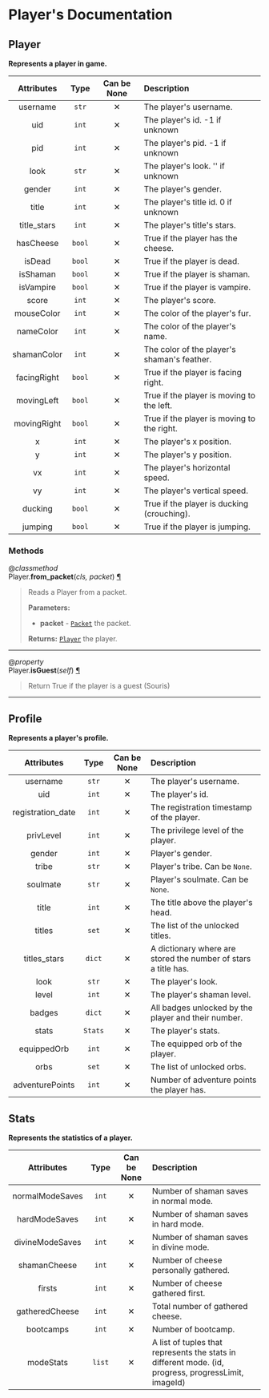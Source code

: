 # Player's Documentation

## Player
**Represents a player in game.**

| Attributes | Type | Can be None | Description |
| :-: | :-: | :-: | :-- |
| username | `str` | ✕ |  The player's username. |
| uid | `int` | ✕ |  The player's id. -1 if unknown |
| pid | `int` | ✕ |  The player's pid. -1 if unknown |
| look | `str` | ✕ |  The player's look. '' if unknown |
| gender | `int` | ✕ |  The player's gender. |
| title | `int` | ✕ |  The player's title id. 0 if unknown |
| title_stars | `int` | ✕ |  The player's title's stars. |
| hasCheese | `bool` | ✕ |  True if the player has the cheese. |
| isDead | `bool` | ✕ |  True if the player is dead. |
| isShaman | `bool` | ✕ |  True if the player is shaman. |
| isVampire | `bool` | ✕ |  True if the player is vampire. |
| score | `int` | ✕ |  The player's score. |
| mouseColor | `int` | ✕ |  The color of the player's fur. |
| nameColor | `int` | ✕ |  The color of the player's name. |
| shamanColor | `int` | ✕ |  The color of the player's shaman's feather. |
| facingRight | `bool` | ✕ |  True if the player is facing right. |
| movingLeft | `bool` | ✕ |  True if the player is moving to the left. |
| movingRight | `bool` | ✕ |  True if the player is moving to the right. |
| x | `int` | ✕ |  The player's x position. |
| y | `int` | ✕ |  The player's y position. |
| vx | `int` | ✕ |  The player's horizontal speed. |
| vy | `int` | ✕ |  The player's vertical speed. |
| ducking | `bool` | ✕ |  True if the player is ducking (crouching). |
| jumping | `bool` | ✕ |  True if the player is jumping. |


### Methods
@*classmethod*<br>
Player.**from\_packet**(_cls, packet_) <a id="Player.from_packet" href="#Player.from_packet">¶</a>
>
>Reads a Player from a packet.
>
>__Parameters:__
> * **packet** - [`Packet`](Packet.md) the packet.
>
>__Returns:__ [`Player`](Player.md) the player.

---

@*property*<br>
Player.**isGuest**(_self_) <a id="Player.isGuest" href="#Player.isGuest">¶</a>
>
>Return True if the player is a guest (Souris)
---

## Profile
**Represents a player's profile.**

| Attributes | Type | Can be None | Description |
| :-: | :-: | :-: | :-- |
| username | `str` | ✕ |  The player's username. |
| uid | `int` | ✕ |  The player's id. |
| registration_date | `int` | ✕ |  The registration timestamp of the player. |
| privLevel | `int` | ✕ |  The privilege level of the player. |
| gender | `int` | ✕ |  Player's gender. |
| tribe | `str` | ✕ |  Player's tribe. Can be `None`. |
| soulmate | `str` | ✕ |  Player's soulmate. Can be `None`. |
| title | `int` | ✕ |  The title above the player's head. |
| titles | `set` | ✕ |  The list of the unlocked titles. |
| titles_stars | `dict` | ✕ |  A dictionary where are stored the number of stars a title has. |
| look | `str` | ✕ |  The player's look. |
| level | `int` | ✕ |  The player's shaman level. |
| badges | `dict` | ✕ |  All badges unlocked by the player and their number. |
| stats | `Stats` | ✕ |  The player's stats. |
| equippedOrb | `int` | ✕ |  The equipped orb of the player. |
| orbs | `set` | ✕ |  The list of unlocked orbs. |
| adventurePoints | `int` | ✕ |  Number of adventure points the player has. |

## Stats
**Represents the statistics of a player.**

| Attributes | Type | Can be None | Description |
| :-: | :-: | :-: | :-- |
| normalModeSaves | `int` | ✕ |  Number of shaman saves in normal mode. |
| hardModeSaves | `int` | ✕ |  Number of shaman saves in hard mode. |
| divineModeSaves | `int` | ✕ |  Number of shaman saves in divine mode. |
| shamanCheese | `int` | ✕ |  Number of cheese personally gathered. |
| firsts | `int` | ✕ |  Number of cheese gathered first. |
| gatheredCheese | `int` | ✕ |  Total number of gathered cheese. |
| bootcamps | `int` | ✕ |  Number of bootcamp. |
| modeStats | `list` | ✕ |  A list of tuples that represents the stats in different mode. (id, progress, progressLimit, imageId) |

